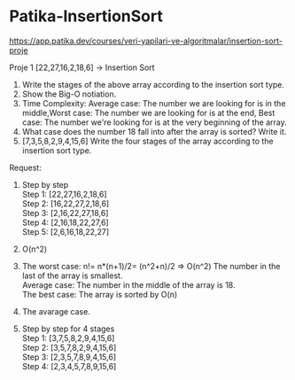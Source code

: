 # Patika-InsertionSort
https://app.patika.dev/courses/veri-yapilari-ve-algoritmalar/insertion-sort-proje

Proje 1
[22,27,16,2,18,6] -> Insertion Sort

1)  Write the stages of the above array according to the insertion sort type.
2)  Show the Big-O notiation.
3)  Time Complexity: Average case: The number we are looking for is in the middle,Worst case: The number we are looking for is at the end, Best case: The number we're looking for is at the very beginning of the array.
4)  What case does the number 18 fall into after the array is sorted? Write it.
5)  [7,3,5,8,2,9,4,15,6] Write the four stages of the array according to the insertion sort type.





Request:

1. Step by step <br> 
Step 1: [22,27,16,2,18,6] <br> 
Step 2: [16,22,27,2,18,6] <br> 
Step 3: [2,16,22,27,18,6] <br> 
Step 4: [2,16,18,22,27,6] <br> 
Step 5: [2,6,16,18,22,27] <br> 

2. O(n^2)

3. The worst case: n!= n*(n+1)/2= (n^2+n)/2 => O(n^2) The number in the last of the array is smallest. <br> 
Average case: The number in the middle of the array is 18. <br> 
The best case: The array is sorted by O(n)

4. The avarage case.

5. Step by step for 4 stages <br> 
Step 1: [3,7,5,8,2,9,4,15,6] <br>
Step 2: [3,5,7,8,2,9,4,15,6] <br>
Step 3: [2,3,5,7,8,9,4,15,6] <br>
Step 4: [2,3,4,5,7,8,9,15,6]


